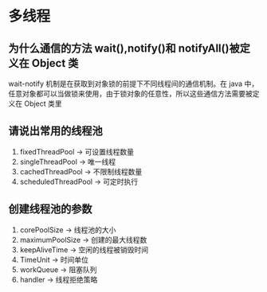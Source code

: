 # 多线程

## 为什么通信的方法 wait(),notify()和 notifyAll()被定义在 Object 类

wait-notify 机制是在获取到对象锁的前提下不同线程间的通信机制。在 java 中，任意对象都可以当做锁来使用，由于锁对象的任意性，所以这些通信方法需要被定义在 Object 类里

## 请说出常用的线程池

1. fixedThreadPool -> 可设置线程数量
2. singleThreadPool -> 唯一线程
3. cachedThreadPool -> 不限制线程数量
4. scheduledThreadPool -> 可定时执行

## 创建线程池的参数

1. corePoolSize -> 线程池的大小
2. maximumPoolSize -> 创建的最大线程数
3. keepAliveTime -> 空闲的线程被销毁时间
4. TimeUnit -> 时间单位
5. workQueue -> 阻塞队列
6. handler -> 线程拒绝策略











<comment-comment/>